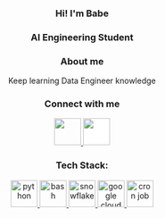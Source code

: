 <h3 align="Center">Hi! I'm Babe</h3>
<h3 align="Center">AI Engineering Student</h3>
<h3 align="Center">About me</h3>
<p align="Center">Keep learning Data Engineer knowledge</p>

<h3 align="Center">Connect with me</h3>
<p align="Center">
<a href="https://www.linkedin.com/in/babebp/" target="blank">
<img src="https://cdn1.iconfinder.com/data/icons/logotypes/32/circle-linkedin-512.png" style="height: 3rem"/>
</a>
<a href="https://medium.com/@tpacharawut.work" target="blank">
<img src="https://cdn-icons-png.flaticon.com/512/5968/5968906.png" style="height: 3rem; background-color:white"/>
</a>
</p>

<h3 align="Center">Tech Stack:</h3>  
<p align="center">
<a href="https://www.python.org/" target="_blank"> <img src="https://cdn.icon-icons.com/icons2/1508/PNG/512/python_104451.png" alt="python"  style="height: 3rem"/> 
</a>
<a href="https://camo.githubusercontent.com/a7de91b915d8b286dda762e3683d9a1c961692d43f8349d020ecd54634a823cf/68747470733a2f2f63646e2e7261776769742e636f6d2f6f64622f6f6666696369616c2d626173682d6c6f676f2f6d61737465722f6173736574732f4c6f676f732f4964656e746974792f504e472f424153485f6c6f676f2d7472616e73706172656e742d62672d636f6c6f722e706e67" target="_blank"> <img src="https://camo.githubusercontent.com/a7de91b915d8b286dda762e3683d9a1c961692d43f8349d020ecd54634a823cf/68747470733a2f2f63646e2e7261776769742e636f6d2f6f64622f6f6666696369616c2d626173682d6c6f676f2f6d61737465722f6173736574732f4c6f676f732f4964656e746974792f504e472f424153485f6c6f676f2d7472616e73706172656e742d62672d636f6c6f722e706e67" alt="bash"  style="height: 3rem"/> 
</a>
<a href="https://www.snowflake.com/en/" target="_blank"> <img src="https://cdn.icon-icons.com/icons2/2699/PNG/512/snowflake_logo_icon_167979.png" alt="snowflake"  style="height: 3rem"/> 
</a>
<a href="https://cloud.google.com/storage" target="_blank"> <img src="https://k21academy.com/wp-content/uploads/2021/02/Google-Cloud-Storage-logo-1.png" alt="google cloud storage"  style="height: 3rem"/> 
</a>
<a href="https://www.google.com/imgres?imgurl=https%3A%2F%2Fconsole.cron-job.org%2Fstatic%2Fmedia%2Flogo.57120238b03f90fbac58.png&tbnid=qJ-7eSQa0V7noM&vet=12ahUKEwjowvzF8daBAxU2cmwGHSJpDGMQMygAegQIARBQ..i&imgrefurl=https%3A%2F%2Fconsole.cron-job.org%2F&docid=998J219dpg8GVM&w=1122&h=243&q=cron%20job%20logo&ved=2ahUKEwjowvzF8daBAxU2cmwGHSJpDGMQMygAegQIARBQ" target="_blank"> <img src="https://miro.medium.com/v2/resize:fit:680/1*4-_XX9i1ans8TZERq0sK0A.png" alt="cron job"  style="height: 3rem"/> 
</a>
</p>
